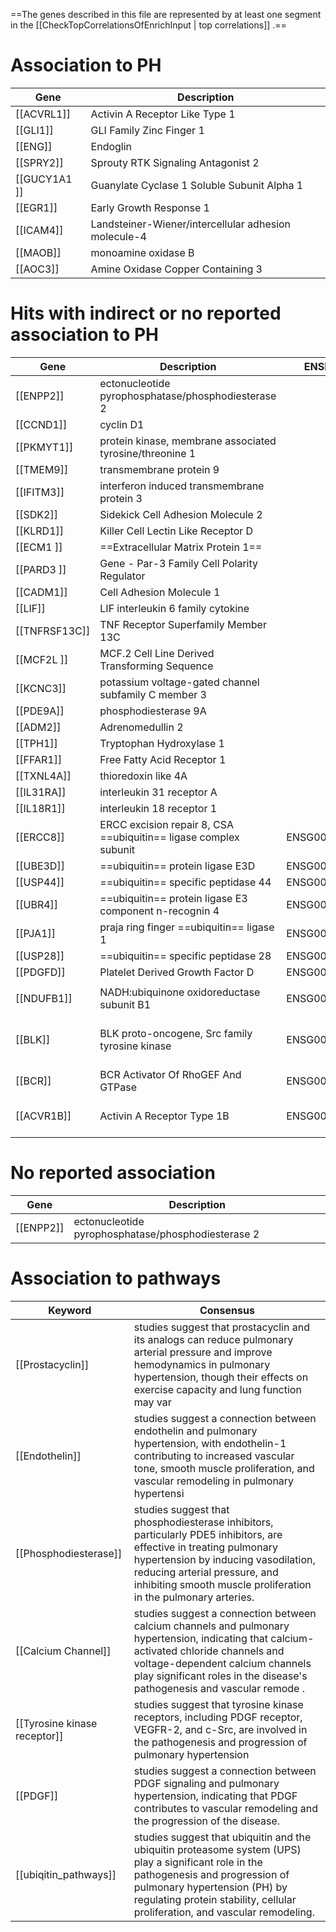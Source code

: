 ==The genes described in this file are represented by at least one segment in the [[CheckTopCorrelationsOfEnrichInput | top correlations]] .==
# Association to PH

| Gene         | Description                                          |
| ------------ | ---------------------------------------------------- |
| [[ACVRL1]]   | Activin A Receptor Like Type 1                       |
| [[GLI1]]     | GLI Family Zinc Finger 1                             |
| [[ENG]]      | Endoglin                                             |
| [[SPRY2]]    | Sprouty RTK Signaling Antagonist 2                   |
| [[GUCY1A1 ]] | Guanylate Cyclase 1 Soluble Subunit Alpha 1          |
| [[EGR1]]     | Early Growth Response 1                              |
| [[ICAM4]]    | Landsteiner-Wiener/intercellular adhesion molecule-4 |
| [[MAOB]]     | monoamine oxidase B                                  |
| [[AOC3]]     | Amine Oxidase Copper Containing 3                    |


# Hits with indirect or no reported association to PH

| Gene          | Description                                                      | ENSEMBL_ID      | correlation                   |
| ------------- | ---------------------------------------------------------------- | --------------- | ----------------------------- |
| [[ENPP2]]     | ectonucleotide pyrophosphatase/phosphodiesterase 2               |                 | +                             |
| [[CCND1]]     | cyclin D1                                                        |                 | ++                            |
| [[PKMYT1]]    | protein kinase, membrane associated tyrosine/threonine 1         |                 | +++                           |
| [[TMEM9]]     | transmembrane protein 9                                          |                 | ++++                          |
| [[IFITM3]]    | interferon induced transmembrane protein 3                       |                 |                               |
| [[SDK2]]      | Sidekick Cell Adhesion Molecule 2                                |                 |                               |
| [[KLRD1]]     | Killer Cell Lectin Like Receptor D                               |                 |                               |
| [[ECM1 ]]     | ==Extracellular Matrix Protein 1==                               |                 |                               |
| [[PARD3 ]]    | Gene - Par-3 Family Cell Polarity Regulator                      |                 |                               |
| [[CADM1]]     | Cell Adhesion Molecule 1                                         |                 |                               |
| [[LIF]]       | LIF interleukin 6 family cytokine                                |                 |                               |
| [[TNFRSF13C]] | TNF Receptor Superfamily Member 13C                              |                 |                               |
| [[MCF2L ]]    | MCF.2 Cell Line Derived Transforming Sequence                    |                 |                               |
| [[KCNC3]]     | potassium voltage-gated channel subfamily C member 3             |                 |                               |
| [[PDE9A]]     | phosphodiesterase 9A                                             |                 |                               |
| [[ADM2]]      | Adrenomedullin 2                                                 |                 |                               |
| [[TPH1]]      | Tryptophan Hydroxylase 1                                         |                 |                               |
| [[FFAR1]]     | Free Fatty Acid Receptor 1                                       |                 |                               |
| [[TXNL4A]]    | thioredoxin like 4A                                              |                 |                               |
| [[IL31RA]]    | interleukin 31 receptor A                                        |                 |                               |
| [[IL18R1]]    | interleukin 18 receptor 1                                        |                 |                               |
| [[ERCC8]]     | ERCC excision repair 8, CSA ==ubiquitin== ligase complex subunit | ENSG00000049167 |                               |
| [[UBE3D]]     | ==ubiquitin== protein ligase E3D                                 | ENSG00000118420 |                               |
| [[USP44]]     | ==ubiquitin== specific peptidase 44                              | ENSG00000136014 |                               |
| [[UBR4]]      | ==ubiquitin== protein ligase E3 component n-recognin 4           | ENSG00000127481 |                               |
| [[PJA1]]      | praja ring finger ==ubiquitin== ligase 1                         | ENSG00000181191 |                               |
| [[USP28]]     | ==ubiquitin== specific peptidase 28                              | ENSG00000048028 |                               |
| [[PDGFD]]     | Platelet Derived Growth Factor D                                 | ENSG00000170962 |                               |
|               |                                                                  |                 |                               |
| [[NDUFB1]]    | NADH:ubiquinone oxidoreductase subunit B1                        | ENSG00000183648 |                               |
| [[BLK]]       | BLK proto-oncogene, Src family tyrosine kinase                   | ENSG00000136573 | bad corr - check other params |
| [[BCR]]       | BCR Activator Of RhoGEF And GTPase                               | ENSG00000186716 |                               |
| [[ACVR1B]]    | Activin A Receptor Type 1B                                       | ENSG00000135503 | ALK3 also hit (BMPR1A)        |
# No reported association

| Gene      | Description                                        |
| --------- | -------------------------------------------------- |
| [[ENPP2]] | ectonucleotide pyrophosphatase/phosphodiesterase 2 |
# Association to pathways

| Keyword                      | Consensus                                                                                                                                                                                                                                                     |
| ---------------------------- | ------------------------------------------------------------------------------------------------------------------------------------------------------------------------------------------------------------------------------------------------------------- |
| [[Prostacyclin]]<br>         | studies suggest that prostacyclin and its analogs can reduce pulmonary arterial pressure and improve hemodynamics in pulmonary hypertension, though their effects on exercise capacity and lung function may var                                              |
| [[Endothelin]]               | studies suggest a connection between endothelin and pulmonary hypertension, with endothelin-1 contributing to increased vascular tone, smooth muscle proliferation, and vascular remodeling in pulmonary hypertensi                                           |
| [[Phosphodiesterase]]        | studies suggest that phosphodiesterase inhibitors, particularly PDE5 inhibitors, are effective in treating pulmonary hypertension by inducing vasodilation, reducing arterial pressure, and inhibiting smooth muscle proliferation in the pulmonary arteries. |
| [[Calcium Channel]]          | studies suggest a connection between calcium channels and pulmonary hypertension, indicating that calcium-activated chloride channels and voltage-dependent calcium channels play significant roles in the disease's pathogenesis and vascular remode .       |
| [[Tyrosine kinase receptor]] | studies suggest that tyrosine kinase receptors, including PDGF receptor, VEGFR-2, and c-Src, are involved in the pathogenesis and progression of pulmonary hypertension                                                                                       |
| [[PDGF]]                     | studies suggest a connection between PDGF signaling and pulmonary hypertension, indicating that PDGF contributes to vascular remodeling and the progression of the disease.                                                                                   |
| [[ubiqitin_pathways]]        | studies suggest that ubiquitin and the ubiquitin proteasome system (UPS) play a significant role in the pathogenesis and progression of pulmonary hypertension (PH) by regulating protein stability, cellular proliferation, and vascular remodeling.         |
